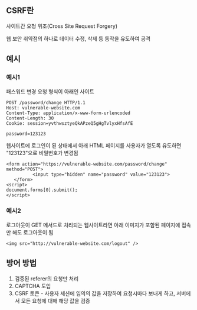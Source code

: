 ## CSRF란

사이트간 요청 위조(Cross Site Request Forgery)

웹 보안 취약점의 하나로 데이터 수정, 삭제 등 동작을 유도하여 공격

## 예시

### 예시1

패스워드 변경 요청 형식이 아래인 사이트
```
POST /password/change HTTP/1.1
Host: vulnerable-website.com
Content-Type: application/x-www-form-urlencoded
Content-Length: 30
Cookie: session=yvthwsztyeQkAPzeQ5gHgTvlyxHfsAfE

password=123123
```

웹사이트에 로그인이 된 상태에서 아래 HTML 페이지를 사용자가 열도록 유도하면 "123123"으로 비밀번호가 변경됨

```
<form action="https://vulnerable-website.com/password/change" method="POST">
          <input type="hidden" name="password" value="123123">
   </form>
<script>          
document.forms[0].submit();
</script>
```

### 예시2

로그아웃이 GET 메서드로 처리되는 웹사이트라면 아래 이미지가 포함된 페이지에 접속만 해도 로그아웃이 됨

```
<img src="http://vulnerable-website.com/logout" />
```

## 방어 방법

1. 검증된 referer의 요청만 처리
2. CAPTCHA 도입
3. CSRF 토큰 - 사용자 세션에 임의의 값을 저장하여 요청시마다 보내게 하고, 서버에서 모든 요청에 대해 해당 값을 검증
